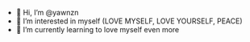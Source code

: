 - 👋 Hi, I’m @yawnzn
- 👀 I’m interested in myself (LOVE MYSELF, LOVE YOURSELF, PEACE)
- 🌱 I’m currently learning to love myself even more

<!---
yawnzn/yawnzn is a ✨ special ✨ repository because its `README.md` (this file) appears on your GitHub profile.
You can click the Preview link to take a look at your changes.
--->
